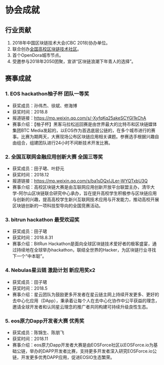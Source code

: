 # 协会成就

## 行业贡献

1. 2018年中国区块链技术大会(CBC 2018)协办单位。
2. 联合创办[全国高校区块链技术社区](http://www.btcu.pro/)。
3. 首个OpenDora城市节点。
4. 受邀参与2018年2050团聚，宣讲“区块链浪潮下年青人的选择”。

## 赛事成就

### 1. EOS hackathon柚子杯 团队一等奖
- 获奖成员：孙伟杰、徐斌、修海博
- 获奖时间：2018.8
- 报道链接：https://mp.weixin.qq.com/s/-XyfqKq25akeSCYGl1kChA
- 赛事介绍：【柚子杯】黑客马拉松巡回赛是由世界最大的比特币和区块链媒体集团BTC Media发起的，以EOS作为首选底层公链的，在多个城市进行的赛事。比赛为期两天，大赛现场公布区块链应用相关课题。参赛选手根据兴趣自由组合，组建团队进行24小时不间断技术开发比赛。

### 2. 全国互联网金融应用创新大赛  全国三等奖
- 获奖成员：田子珺、叶舒元
- 获奖时间：2018.12
- 报道链接：https://mp.weixin.qq.com/s/ba1sDQxIJLer-WYQTxbU3Q
- 赛事介绍：高校区块链大赛是由互联网应用创新开放平台联盟主办，清华大学-阿尔山区块链联合研究中心承办，旨在提升高校学生积极参与区块链应用与创新的兴趣，提高高校学生新兴互联网技术应用与开发能力，推动高校开展区块链创新的一项科技型导向的全国竞赛活动。

### 3. bitrun hackathon 最受欢迎奖
- 获奖成员：田子珺
- 获奖时间：2018.8.31
- 赛事介绍：BitRun Hackathon是面向全球区块链技术爱好者的极客盛宴，通过持续地在全球举办hackathon，联结全世界的Hacker，为区块链行业寻找下一个“中本聪”。

### 4. Nebulas星云链 激励计划 新应用奖x2
- 获奖成员：田子珺
- 获奖时间：2018.5
- 赛事介绍：星云团队为鼓励更多开发者在星云链主网上持续开发更多、更好的去中心化应用（DApp），秉承着让每个人在去中心化协作中公平获益的理念，邀请全球开发者和认同星云理念的推广者共同构建可持续升级良性生态。

### 5. eos原力Dapp开发者大赛 优秀奖
- 获奖成员：陈锦生、陈朋飞
- 获奖时间：2018.11
- 赛事介绍：eos原力Dapp开发者大赛是由EOSForce社区以EOSForce.io为基础公链，举办的DAPP开发者比赛，支持更多开发者深入研究EOSForce.io公链，开发更多优秀DAPP应用，促进EOSIO生态繁荣。




